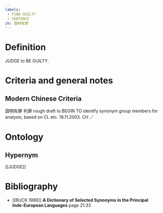 ```yaml
---
labels: 
 - FIND GUILTY
 - SENTENCE
zh: 證明有罪
---
```


# Definition
JUDGE to BE GUILTY.
# Criteria and general notes
## Modern Chinese Criteria
證明有罪
判罪
rough draft to BEGIN TO identify synonym group members for analysis, based on CL etc. 18.11.2003. CH ／
# Ontology

## Hypernym
[[JUDGE]]
# Bibliography
- [[BUCK 1988]]
**A Dictionary of Selected Synonyms in the Principal Indo-European Languages** page 21.33
